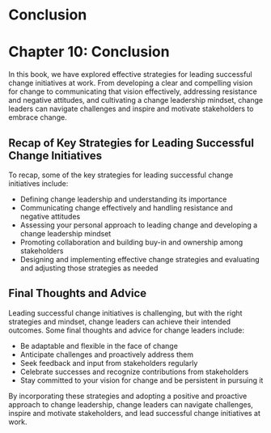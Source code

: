 # Conclusion

Chapter 10: Conclusion
======================

In this book, we have explored effective strategies for leading successful change initiatives at work. From developing a clear and compelling vision for change to communicating that vision effectively, addressing resistance and negative attitudes, and cultivating a change leadership mindset, change leaders can navigate challenges and inspire and motivate stakeholders to embrace change.

Recap of Key Strategies for Leading Successful Change Initiatives
-----------------------------------------------------------------

To recap, some of the key strategies for leading successful change initiatives include:

* Defining change leadership and understanding its importance
* Communicating change effectively and handling resistance and negative attitudes
* Assessing your personal approach to leading change and developing a change leadership mindset
* Promoting collaboration and building buy-in and ownership among stakeholders
* Designing and implementing effective change strategies and evaluating and adjusting those strategies as needed

Final Thoughts and Advice
-------------------------

Leading successful change initiatives is challenging, but with the right strategies and mindset, change leaders can achieve their intended outcomes. Some final thoughts and advice for change leaders include:

* Be adaptable and flexible in the face of change
* Anticipate challenges and proactively address them
* Seek feedback and input from stakeholders regularly
* Celebrate successes and recognize contributions from stakeholders
* Stay committed to your vision for change and be persistent in pursuing it

By incorporating these strategies and adopting a positive and proactive approach to change leadership, change leaders can navigate challenges, inspire and motivate stakeholders, and lead successful change initiatives at work.